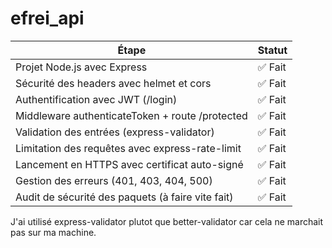 # efrei_api

| Étape                                               | Statut                   |
| --------------------------------------------------- | ------------------------ |
| Projet Node.js avec Express                         | ✅ Fait                   |
| Sécurité des headers avec helmet et cors            | ✅ Fait                   |
| Authentification avec JWT (/login)                  | ✅ Fait                   |
| Middleware authenticateToken + route /protected     | ✅ Fait                   |
| Validation des entrées (express-validator)          | ✅ Fait                   |
| Limitation des requêtes avec express-rate-limit     | ✅ Fait                   |
| Lancement en HTTPS avec certificat auto-signé       | ✅ Fait                   |
| Gestion des erreurs (401, 403, 404, 500)            | ✅ Fait                   |
| Audit de sécurité des paquets (à faire vite fait)   | ✅ Fait                   | (npm audit fix)

J'ai utilisé express-validator plutot que better-validator car cela ne marchait pas sur ma machine.
